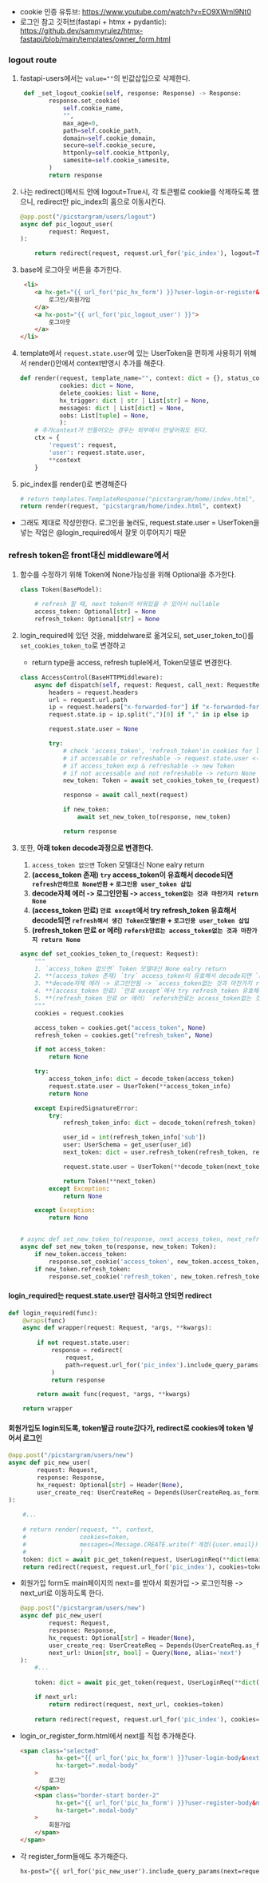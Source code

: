 - cookie 인증 유튜브: https://www.youtube.com/watch?v=EO9XWml9Nt0
- 로그인 참고 깃허브(fastapi + htmx + pydantic): https://github.dev/sammyrulez/htmx-fastapi/blob/main/templates/owner_form.html

### logout route

1. fastapi-users에서는 `value=""`의 빈값삽입으로 삭제한다.
    ```python
     def _set_logout_cookie(self, response: Response) -> Response:
            response.set_cookie(
                self.cookie_name,
                "",
                max_age=0,
                path=self.cookie_path,
                domain=self.cookie_domain,
                secure=self.cookie_secure,
                httponly=self.cookie_httponly,
                samesite=self.cookie_samesite,
            )
            return response
    ```
   


2. 나는 redirect()메서드 안에 logout=True시, 각 토큰별로 cookie를 삭제하도록 했으니, redirect만 pic_index의 홈으로 이동시킨다.
    ```python
    @app.post("/picstargram/users/logout")
    async def pic_logout_user(
            request: Request,
    ):
    
        return redirect(request, request.url_for('pic_index'), logout=True)
    
    ```
   

3. base에 로그아웃 버튼을 추가한다.
    ```html
     <li>
        <a hx-get="{{ url_for('pic_hx_form') }}?user-login-or-register&next={{ request.query_params.get('next', '') }}" hx-target="#dialog">
            로그인/회원가입
        </a>
        <a hx-post="{{ url_for('pic_logout_user') }}">
            로그아웃
        </a>
    </li>
    ```
   

4. template에서 `request.state.user`에 있는 UserToken을 편하게 사용하기 위해서 render()안에서 context반영시 추가를 해준다.
    ```python
    def render(request, template_name="", context: dict = {}, status_code: int = 200,
               cookies: dict = None,
               delete_cookies: list = None,
               hx_trigger: dict | str | List[str] = None,
               messages: dict | List[dict] = None,
               oobs: List[tuple] = None,
               ):
        # 추가context가 안들어오는 경우는 외부에서 안넣어줘도 된다.
        ctx = {
            'request': request,
            'user': request.state.user,
            **context
        }
    ```
   
5. pic_index를 render()로 변경해준다
    ```python
    # return templates.TemplateResponse("picstargram/home/index.html", context)
    return render(request, "picstargram/home/index.html", context)
    ```
- 그래도 제대로 작성안한다. 로그인을 눌러도, request.state.user = UserToken을 넣는 작업은 @login_required에서 잘못 이루어지기 때문

### refresh token은 front대신 middleware에서
1. 함수를 수정하기 위해 Token에 None가능성을 위해 Optional을 추가한다.
    ```python
    class Token(BaseModel):
        
        # refresh 할 때, next token이 비워있을 수 있어서 nullable 
        access_token: Optional[str] = None
        refresh_token: Optional[str] = None
    ```
   

2. login_required에 있던 것을, middelware로 옮겨오되, set_user_token_to()를 `set_cookies_token_to`로 변경하고
    - return type을 access, refresh tuple에서, Token모델로 변경한다.
    ```python
    class AccessControl(BaseHTTPMiddleware):
        async def dispatch(self, request: Request, call_next: RequestResponseEndpoint) -> Response:
            headers = request.headers
            url = request.url.path
            ip = request.headers["x-forwarded-for"] if "x-forwarded-for" in request.headers.keys() else request.client.host
            request.state.ip = ip.split(",")[0] if "," in ip else ip
    
            request.state.user = None
    
            try:
                # check 'access_token', 'refresh_token'in cookies for login
                # if accessable or refreshable -> request.state.user <- UserToken
                # if access_token exp & refreshable -> new Token
                # if not accessable and not refreshable -> return None + request.state.user None
                new_token: Token = await set_cookies_token_to_(request)
    
                response = await call_next(request)
    
                if new_token:
                    await set_new_token_to(response, new_token)
    
                return response
    ```
       

3. 또한, **아래 token decode과정으로 변경한다.**
    1. `access_token 없으면` Token 모델대신 None ealry return
    2. **(access_token 존재) `try` access_token이 유효해서 decode되면 `refresh안하므로 None반환` + `로그인용 user_token 삽입`**
    3. **decode자체 에러 -> 로그인안됨 -> `access_token없는 것과 마찬가지 return None`**
    4. **(access_token 만료) `만료 except`에서 try refresh_token 유효해서 decode되면 `refresh해서 생긴 Token모델반환` + `로그인용 user_token 삽입`**
    5. **(refresh_token 만료 or 에러) `refersh만료는 access_token없는 것과 마찬가지 return None`**
    ```python
    async def set_cookies_token_to_(request: Request):
        """
        1. `access_token 없으면` Token 모델대신 None ealry return
        2. **(access_token 존재) `try` access_token이 유효해서 decode되면 `refresh안하므로 None반환` + `로그인용 user_token 삽입`**
        3. **decode자체 에러 -> 로그인안됨 -> `access_token없는 것과 마찬가지 return None`**
        4. **(access_token 만료) `만료 except`에서 try refresh_token 유효해서 decode되면 `refresh해서 생긴 Token모델반환` + `로그인용 user_token 삽입`**
        5. **(refresh_token 만료 or 에러) `refersh만료는 access_token없는 것과 마찬가지 return None`**
        """
        cookies = request.cookies
    
        access_token = cookies.get("access_token", None)
        refresh_token = cookies.get("refresh_token", None)
    
        if not access_token:
            return None
    
        try:
            access_token_info: dict = decode_token(access_token)
            request.state.user = UserToken(**access_token_info)
            return None
    
        except ExpiredSignatureError:
            try:
                refresh_token_info: dict = decode_token(refresh_token)
    
                user_id = int(refresh_token_info['sub'])
                user: UserSchema = get_user(user_id)
                next_token: dict = user.refresh_token(refresh_token, refresh_token_info['iat'])
    
                request.state.user = UserToken(**decode_token(next_token['access_token']))
    
                return Token(**next_token)
            except Exception:
                return None
    
        except Exception:
            return None
    
    
    # async def set_new_token_to(response, next_access_token, next_refresh_token):
    async def set_new_token_to(response, new_token: Token):
        if new_token.access_token:
            response.set_cookie('access_token', new_token.access_token, httponly=True)
        if new_token.refresh_token:
            response.set_cookie('refresh_token', new_token.refresh_token, httponly=True)
    
    ```
   
#### login_required는 request.state.user만 검사하고 안되면 redirect
```python
def login_required(func):
    @wraps(func)
    async def wrapper(request: Request, *args, **kwargs):
        
        if not request.state.user:
            response = redirect(
                request,
                path=request.url_for('pic_index').include_query_params(next=request.url),
            )
            return response

        return await func(request, *args, **kwargs)

    return wrapper
```


#### 회원가입도 login되도록, token발급 route갔다가, redirect로 cookies에 token 넣어서 로그인
```python
@app.post("/picstargram/users/new")
async def pic_new_user(
        request: Request,
        response: Response,
        hx_request: Optional[str] = Header(None),
        user_create_req: UserCreateReq = Depends(UserCreateReq.as_form),
):
    
    #...
    
    # return render(request, "", context,
    #               cookies=token,
    #               messages=[Message.CREATE.write(f'계정({user.email})')]
    #               )
    token: dict = await pic_get_token(request, UserLoginReq(**dict(email=user_create_req.email, password=user_create_req.password)))
    return redirect(request, request.url_for('pic_index'), cookies=token)
```

- 회원가입 form도 main페이지의 next=를 받아서 회원가입 -> 로그인적용 -> next_url로 이동하도록 한다.
    ```python
    @app.post("/picstargram/users/new")
    async def pic_new_user(
            request: Request,
            response: Response,
            hx_request: Optional[str] = Header(None),
            user_create_req: UserCreateReq = Depends(UserCreateReq.as_form),
            next_url: Union[str, bool] = Query(None, alias='next')
    ):
        #...
        
        token: dict = await pic_get_token(request, UserLoginReq(**dict(email=user_create_req.email, password=user_create_req.password)))
    
        if next_url:
            return redirect(request, next_url, cookies=token)
        
        return redirect(request, request.url_for('pic_index'), cookies=token)
    
    ```
  
- login_or_register_form.html에서 next를 직접 추가해준다.
    ```html
    <span class="selected"
              hx-get="{{ url_for('pic_hx_form') }}?user-login-body&next={{ request.query_params.get('next') }}"
              hx-target=".modal-body"
        >
            로그인
        </span>
        <span class="border-start border-2"
              hx-get="{{ url_for('pic_hx_form') }}?user-register-body&next={{ request.query_params.get('next') }}"
              hx-target=".modal-body"
        >
            회원가입
        </span>
    </span>
    ```
- 각 register_form들에도 추가해준다.
    ```html
    hx-post="{{ url_for('pic_new_user').include_query_params(next=request.query_params.get('next', '')) }}"
    ```